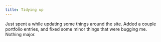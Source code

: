 ```yaml
---
title: Tidying up
---
```


Just spent a while updating some things around the site. Added a couple
portfolio entries, and fixed some minor things that were bugging me. Nothing
major.
